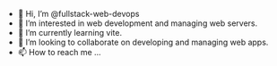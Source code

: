 - 👋 Hi, I’m @fullstack-web-devops
- 👀 I’m interested in web development and managing web servers.
- 🌱 I’m currently learning vite.
- 💞️ I’m looking to collaborate on developing and managing web apps.
- 📫 How to reach me ...

<!---
fullstack-web-devops/fullstack-web-devops is a ✨ special ✨ repository because its `README.md` (this file) appears on your GitHub profile.
You can click the Preview link to take a look at your changes.
--->
